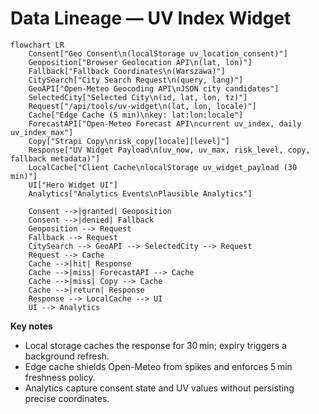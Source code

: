 # Data Lineage — UV Index Widget

```mermaid
flowchart LR
    Consent["Geo Consent\n(localStorage uv_location_consent)"]
    Geoposition["Browser Geolocation API\n(lat, lon)"]
    Fallback["Fallback Coordinates\n(Warszawa)"]
    CitySearch["City Search Request\n(query, lang)"]
    GeoAPI["Open-Meteo Geocoding API\nJSON city candidates"]
    SelectedCity["Selected City\n(id, lat, lon, tz)"]
    Request["/api/tools/uv-widget\n(lat, lon, locale)"]
    Cache["Edge Cache (5 min)\nkey: lat:lon:locale"]
    ForecastAPI["Open-Meteo Forecast API\ncurrent uv_index, daily uv_index_max"]
    Copy["Strapi Copy\nrisk_copy[locale][level]"]
    Response["UV Widget Payload\n(uv_now, uv_max, risk_level, copy, fallback metadata)"]
    LocalCache["Client Cache\nlocalStorage uv_widget_payload (30 min)"]
    UI["Hero Widget UI"]
    Analytics["Analytics Events\nPlausible Analytics"]

    Consent -->|granted| Geoposition
    Consent -->|denied| Fallback
    Geoposition --> Request
    Fallback --> Request
    CitySearch --> GeoAPI --> SelectedCity --> Request
    Request --> Cache
    Cache -->|hit| Response
    Cache -->|miss| ForecastAPI --> Cache
    Cache -->|miss| Copy --> Cache
    Cache -->|return| Response
    Response --> LocalCache --> UI
    UI --> Analytics
```

**Key notes**

- Local storage caches the response for 30 min; expiry triggers a background refresh.
- Edge cache shields Open-Meteo from spikes and enforces 5 min freshness policy.
- Analytics capture consent state and UV values without persisting precise coordinates.
